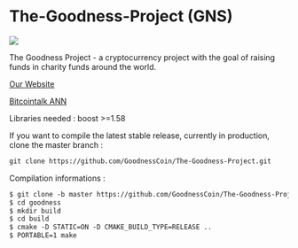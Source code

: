 # The-Goodness-Project (GNS)
![](https://i.paste.pics/014eecc6d1ee9dce3fba36f376a9c7a8.png)

The Goodness Project - a cryptocurrency project with the goal of raising funds in charity funds around the world.

[Our Website](https://goodnesscoin.xyz/)

[Bitcointalk ANN](https://bitcointalk.org/index.php?topic=5155791.0)

Libraries needed : boost >=1.58

If you want to compile the latest stable release, currently in production, clone the master branch :

```html
git clone https://github.com/GoodnessCoin/The-Goodness-Project.git
```

Compilation informations :

```html
$ git clone -b master https://github.com/GoodnessCoin/The-Goodness-Project.git
$ cd goodness
$ mkdir build
$ cd build
$ cmake -D STATIC=ON -D CMAKE_BUILD_TYPE=RELEASE ..
$ PORTABLE=1 make
```
